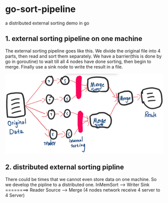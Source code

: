 # go-sort-pipeline
a distributed external sorting demo in go

## 1. external sorting pipeline on one machine
The external sorting pipeline goes like this. We divide the original file into 4 parts, then read and sort them separately. We have a barrier(this is done by go in goroutine) to wait till all 4 nodes have done sorting, then begin to merge. Finally use a sink node to write the result in a file.

![pipeline](https://github.com/yngyuan/go-sort-pipeline/blob/master/pipeline.png?raw=true)

## 2. distributed external sorting pipline
There could be times that we cannot even store data on one machine. So we develop the pipline to a distributed one.
InMemSort --> Writer Sink ========> Reader Source --> Merge
              (4 nodes     network                    receive 4 server
              to 4 Server)        


